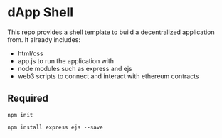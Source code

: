 # dApp Shell

This repo provides a shell template to build a decentralized application from. 
It already includes:

- html/css
- app.js to run the application with
- node modules such as express and ejs
- web3 scripts to connect and interact with ethereum contracts

## Required

```
npm init
```
```
npm install express ejs --save
```